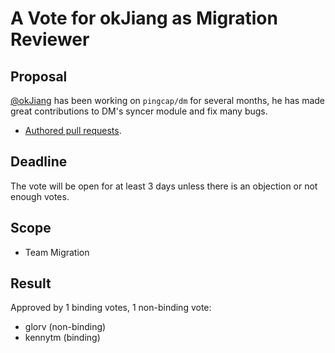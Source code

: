 # A Vote for okJiang as Migration Reviewer

## Proposal

[@okJiang](https://github.com/okJiang) has been working on `pingcap/dm` for several months, he has made great contributions to DM's syncer module and fix many bugs.

* [Authored pull requests](https://github.com/pingcap/dm/commits?author=okJiang).

## Deadline

The vote will be open for at least 3 days unless there is an objection or not enough votes.

## Scope

* Team Migration

## Result

Approved by 1 binding votes, 1 non-binding vote:
- glorv (non-binding)
- kennytm (binding)

